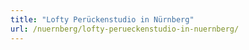 ```yaml
---
title: "Lofty Perückenstudio in Nürnberg"
url: /nuernberg/lofty-perueckenstudio-in-nuernberg/
---
```

